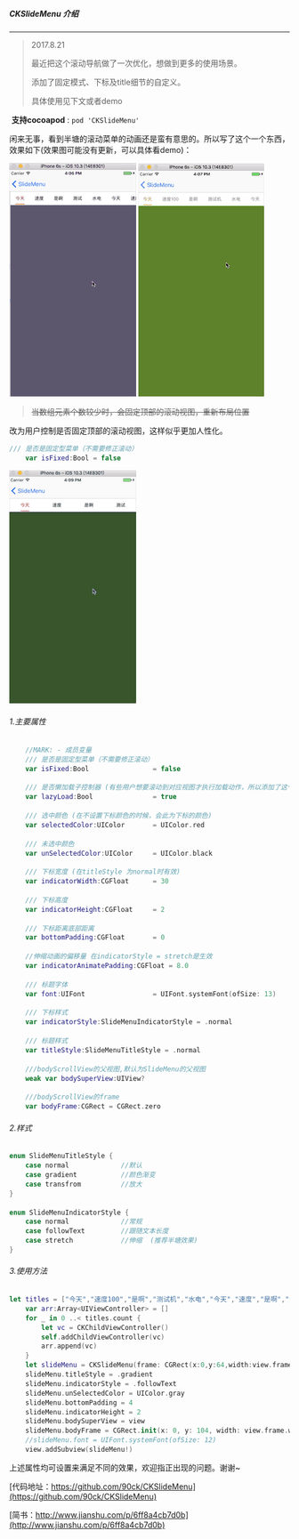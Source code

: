 

##### CKSlideMenu 介绍

------

> 2017.8.21
>
> 最近把这个滚动导航做了一次优化，想做到更多的使用场景。
>
> 添加了固定模式、下标及title细节的自定义。
>
> 具体使用见下文或者demo

​	**支持cocoapod** : `pod 'CKSlideMenu'`

​	闲来无事，看到半塘的滚动菜单的动画还是蛮有意思的。所以写了这个一个东西，效果如下(效果图可能没有更新，可以具体看demo)：



![SlideMneu01](./SlideMneu01.gif)    		![SlideMenu03](./SlideMenu02.gif)




> ~~当数组元素个数较少时，会固定顶部的滚动视图，重新布局位置~~

改为用户控制是否固定顶部的滚动视图，这样似乎更加人性化。

```swift
/// 是否是固定型菜单（不需要修正滚动）
    var isFixed:Bool = false
```

  ![SlideMenu02](./SlideMenu03.gif) 


###### 1.主要属性

```swift
    //MARK: - 成员变量
    /// 是否是固定型菜单（不需要修正滚动）
    var isFixed:Bool 				= false
    
    /// 是否懒加载子控制器 (有些用户想要滚动到对应视图才执行加载动作，所以添加了这个属性)
    var lazyLoad:Bool 				= true
    
    /// 选中颜色 (在不设置下标颜色的时候，会此为下标的颜色)
    var selectedColor:UIColor       = UIColor.red
    
    /// 未选中颜色
    var unSelectedColor:UIColor     = UIColor.black
    
    /// 下标宽度 (在titleStyle 为normal时有效)
    var indicatorWidth:CGFloat      = 30 
    
    /// 下标高度
    var indicatorHeight:CGFloat     = 2 
    
    /// 下标距离底部距离
    var bottomPadding:CGFloat       = 0
    
    //伸缩动画的偏移量 在indicatorStyle = stretch是生效
    var indicatorAnimatePadding:CGFloat = 8.0
    
    /// 标题字体
    var font:UIFont                 = UIFont.systemFont(ofSize: 13)
    
    /// 下标样式
    var indicatorStyle:SlideMenuIndicatorStyle = .normal
    
    /// 标题样式
    var titleStyle:SlideMenuTitleStyle = .normal
    
    ///bodyScrollView的父视图,默认为SlideMenu的父视图
    weak var bodySuperView:UIView?
    
    ///bodyScrollView的frame
    var bodyFrame:CGRect = CGRect.zero
```



###### 2.样式

```swift
enum SlideMenuTitleStyle {
    case normal             //默认
    case gradient           //颜色渐变
    case transfrom          //放大
}

enum SlideMenuIndicatorStyle {
    case normal             //常规
    case followText         //跟随文本长度
    case stretch            //伸缩  (推荐半塘效果)
}
```



###### 3.使用方法

```swift
let titles = ["今天","速度100","是啊","测试机","水电","今天","速度","是啊","今天","速度","是啊"]
    var arr:Array<UIViewController> = []
    for _ in 0 ..< titles.count {
        let vc = CKChildViewController()
        self.addChildViewController(vc)
        arr.append(vc)
    }
    let slideMenu = CKSlideMenu(frame: CGRect(x:0,y:64,width:view.frame.width,height:40), titles:titles, childControllers:arr)
    slideMenu.titleStyle = .gradient
    slideMenu.indicatorStyle = .followText
    slideMenu.unSelectedColor = UIColor.gray
    slideMenu.bottomPadding = 4
    slideMenu.indicatorHeight = 2
    slideMenu.bodySuperView = view
    slideMenu.bodyFrame = CGRect.init(x: 0, y: 104, width: view.frame.width, height: view.frame.height - 104)
    //slideMenu.font = UIFont.systemFont(ofSize: 12)
    view.addSubview(slideMenu!)
```
上述属性均可设置来满足不同的效果，欢迎指正出现的问题。谢谢~

[代码地址：https://github.com/90ck/CKSlideMenu](https://github.com/90ck/CKSlideMenu)

[简书：http://www.jianshu.com/p/6ff8a4cb7d0b](http://www.jianshu.com/p/6ff8a4cb7d0b)


<!--如不能满足需求，可联系我讨论 QQ:907856372-->

